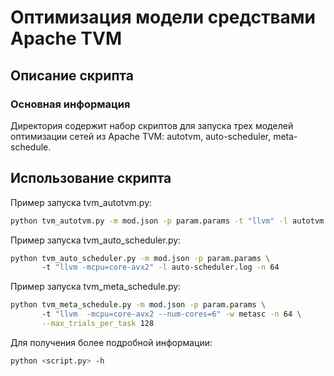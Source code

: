 # Оптимизация модели средствами Apache TVM

## Описание скрипта

### Основная информация

Директория содержит набор скриптов для запуска трех моделей оптимизации сетей из Apache TVM: autotvm, auto-scheduler, meta-schedule.

## Использование скрипта

Пример запуска tvm_autotvm.py: 

```bash
python tvm_autotvm.py -m mod.json -p param.params -t "llvm" -l autotvm.log
```

Пример запуска tvm_auto_scheduler.py: 

```bash
python tvm_auto_scheduler.py -m mod.json -p param.params \ 
       -t "llvm -mcpu=core-avx2" -l auto-scheduler.log -n 64
```

Пример запуска tvm_meta_schedule.py: 

```bash
python tvm_meta_schedule.py -m mod.json -p param.params \ 
       -t "llvm  -mcpu=core-avx2 --num-cores=6" -w metasc -n 64 \
       --max_trials_per_task 128
```

Для получения более подробной информации:

```bash
python <script.py> -h
```